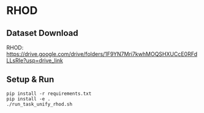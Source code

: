 # RHOD
## Dataset Download
RHOD: https://drive.google.com/drive/folders/1F9YN7Mri7kwhMOQSHXUCcE0RFdLLsRIe?usp=drive_link 

## Setup & Run
```
pip install -r requirements.txt
pip install -e .
./run_task_unify_rhod.sh
```
